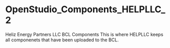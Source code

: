 # OpenStudio_Components_HELPLLC_2
Heliz Energy Partners LLC BCL Components
This is where HELPLLC keeps all componenets that have been uploaded to the BCL.
